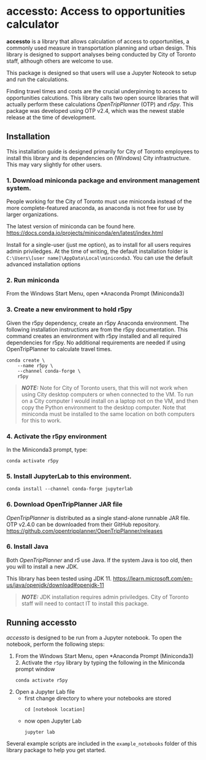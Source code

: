 # accessto: Access to opportunities calculator

**accessto** is a library that allows calculation of access to opportunities, a commonly used measure in transportation planning and urban design. This library is designed to support analyses being conducted by City of Toronto staff, although others are welcome to use.

This package is designed so that users will use a Jupyter Noteook to setup and run the calculations.

Finding travel times and costs are the crucial underpinning to access to opportunities calcutions. This library calls two open source libraries that will actually perform these calculations *OpenTripPlanner* (OTP) and *r5py*. This package was developed using OTP v2.4, which was the newest stable release at the time of development. 


## Installation

This installation guide is designed primarily for City of Toronto employees to install this library and its dependencies on (Windows) City infrastructure. This may vary slightly for other users.

### 1. Download miniconda package and environment management system. 

People working for the City of Toronto must use miniconda instead of the more complete-featured anaconda, as anaconda is not free for use by larger organizations.

The latest version of miniconda can be found here.
https://docs.conda.io/projects/miniconda/en/latest/index.html

Install for a single-user (just me option), as to install for all users requires admin priviledges. At the time of writing, the default installation folder is `C:\Users\[user name]\AppData\Local\miniconda3`. You can use the default advanced installation options

### 2. Run miniconda

From the Windows Start Menu, open *Anaconda Prompt (Miniconda3)

### 3. Create a new environment to hold r5py

Given the r5py dependency, create an r5py Anaconda environment. The following installation instructions are from the r5py documentation. This command creates an environment with r5py installed and all required dependencies for r5py. No additional requirements are needed if using OpenTripPlanner to calculate travel times.

```console
conda create \
    --name r5py \
    --channel conda-forge \
    r5py
```

> **_NOTE:_** Note for City of Toronto users, that this will not work when using City desktop computers or when connected to the VM. To run on a City computer I would install on a laptop not on the VM, and then copy the Python environment to the desktop computer. Note that miniconda must be installed to the same location on both computers for this to work.


### 4. Activate the r5py environment

In the Miniconda3 prompt, type:
```console 
conda activate r5py
```

### 5. Install JupyterLab to this environment. 

```console
conda install --channel conda-forge jupyterlab
```

### 6. Download OpenTripPlanner JAR file

*OpenTripPlanner* is distributed as a single stand-alone runnable JAR file. OTP v2.4.0 can be downloaded from their GitHub repository.
https://github.com/opentripplanner/OpenTripPlanner/releases


### 6. Install Java

Both *OpenTripPlanner* and *r5* use Java. If the system Java is too old, then you will to install a new JDK.

This library has been tested using JDK 11.
https://learn.microsoft.com/en-us/java/openjdk/download#openjdk-11

> **_NOTE:_** JDK installation requires admin priviledges. City of Toronto staff will need to contact IT to install this package. 

## Running accessto

*accessto* is designed to be run from a Jupyter notebook. To open the notebook, perform the following steps:

1. From the Windows Start Menu, open *Anaconda Prompt (Miniconda3)
    2. Activate the `r5py` library by typing the following in the Miniconda prompt window
    ```console 
    conda activate r5py
    ```
3. Open a Jupyter Lab file
    - first change directory to where your notebooks are stored
        ```console 
        cd [notebook location] 
        ```
    - now open Jupyter Lab
        ```console 
        jupyter lab
        ```

Several example scripts are included in the `example_notebooks` folder of this library package to help you get started.
